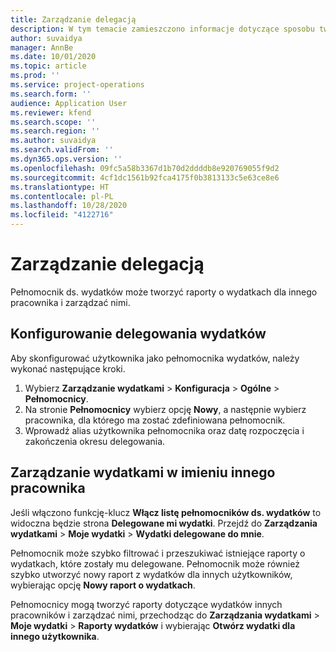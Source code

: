 ```yaml
---
title: Zarządzanie delegacją
description: W tym temacie zamieszczono informacje dotyczące sposobu tworzenia raportów o wydatkach dla innego pracownika i zarządzania nimi.
author: suvaidya
manager: AnnBe
ms.date: 10/01/2020
ms.topic: article
ms.prod: ''
ms.service: project-operations
ms.search.form: ''
audience: Application User
ms.reviewer: kfend
ms.search.scope: ''
ms.search.region: ''
ms.author: suvaidya
ms.search.validFrom: ''
ms.dyn365.ops.version: ''
ms.openlocfilehash: 09fc5a58b3367d1b70d2ddddb8e920769055f9d2
ms.sourcegitcommit: 4cf1dc1561b92fca4175f0b3813133c5e63ce8e6
ms.translationtype: HT
ms.contentlocale: pl-PL
ms.lasthandoff: 10/28/2020
ms.locfileid: "4122716"
---
```

# <a name="manage-delegation"></a>Zarządzanie delegacją
Pełnomocnik ds. wydatków może tworzyć raporty o wydatkach dla innego pracownika i zarządzać nimi.

## <a name="configuring-expense-delegation"></a>Konfigurowanie delegowania wydatków

Aby skonfigurować użytkownika jako pełnomocnika wydatków, należy wykonać następujące kroki. 
1. Wybierz **Zarządzanie wydatkami** > **Konfiguracja** > **Ogólne** > **Pełnomocnicy**. 
2. Na stronie **Pełnomocnicy** wybierz opcję **Nowy**, a następnie wybierz pracownika, dla którego ma zostać zdefiniowana pełnomocnik. 
3. Wprowadź alias użytkownika pełnomocnika oraz datę rozpoczęcia i zakończenia okresu delegowania.

## <a name="manage-expenses-on-behalf-of-another-employee"></a>Zarządzanie wydatkami w imieniu innego pracownika

Jeśli włączono funkcję-klucz **Włącz listę pełnomocników ds. wydatków** to widoczna będzie strona **Delegowane mi wydatki**. Przejdź do **Zarządzania wydatkami** > **Moje wydatki** > **Wydatki delegowane do mnie**.

Pełnomocnik może szybko filtrować i przeszukiwać istniejące raporty o wydatkach, które zostały mu delegowane. Pełnomocnik może również szybko utworzyć nowy raport z wydatków dla innych użytkowników, wybierając opcję **Nowy raport o wydatkach**.

Pełnomocnicy mogą tworzyć raporty dotyczące wydatków innych pracowników i zarządzać nimi, przechodząc do **Zarządzania wydatkami** > **Moje wydatki** > **Raporty wydatków** i wybierając **Otwórz wydatki dla innego użytkownika**.
